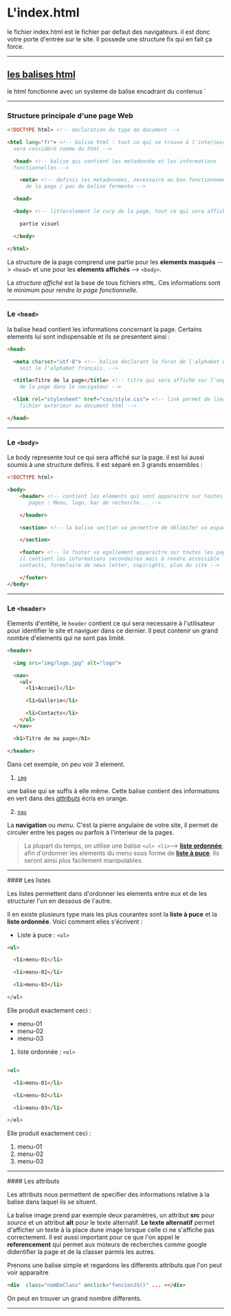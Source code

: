 # L'index.html

le fichier index.html est le fichier par defaut des navigateurs. il est donc votre porte d'entrée sur le site. Il possede une structure fix qui en fait ça force.

---
## <u>les balises html</u>

le html fonctionne avec un systeme de balise encadrant du contenus <html><html>`

---
### Structure principale d'une page Web

```html
<!DOCTYPE html> <!-- declaration du type de document -->

<html lang="fr"> <!-- balise html : tout ce qui se trouve à l'interieur
  sera considéré comme du html -->

  <head> <!-- balise qui contient les metadonnée et les informations
  fonctionnelles -->

    <meta> <!-- definis les metadonnées, necessaire au bon fonctionnement
      de la page / pas de balise fermente -->

  <head>

  <body> <!-- litteralement le corp de la page, tout ce qui sera affiché -->

    partie visuel

  </body>

</html>
```
La structure de la page comprend une partie pour les **elements masqués** --> `<head>` et une pour les **elements affichés** --> `<body>`.

La *structure affiché* est la base de tous fichiers `HTML`. Ces informations sont le minimum pour *rendre la page fonctionnelle.*

---
### Le `<head>`

la balise head contient les informations concernant la page. Certains elements lui sont indispensable et ils se presentent ainsi :

```html
<head>

  <meta charset="utf-8"> <!-- balise declarant le forat de l'alphabet utilisé,
    soit le l'alphabet français. -->

  <title>Titre de la page</title> <!-- titre qui sera affiché sur l'onglet
    de la page dans le navigateur -->

  <link rel="stylesheet" href="css/style.css"> <!-- link permet de lier un
    fichier exterieur au document html -->

</head>
```

---
### Le `<body>`

Le body represente tout ce qui sera affiché sur la page. il est lui aussi soumis à une structure definis. Il est séparé en 3 grands ensembles :

```html
<!DOCTYPE html>

<body>
    <header> <!-- contient les elements qui vont apparaitre sur toutes les
       pages : Menu, logo, bar de recherche... -->

    </header>

    <section> <!-- la balise section va permettre de délimiter un espace  -->

    </section>

    <footer> <!-- le footer va egallement apparaitre sur toutes les pages,
    il contient les informations secondaires mais à rendre accessible
    contacts, formulaire de news letter, copirights, plan du site -->

    </footer>
</body>

```

---
### Le `<header>`

Elements d'entête, le `header` contient ce qui sera necessaire à l'utilisateur pour identifier le site et naviguer dans ce dernier. Il peut contenir un grand nombre d'elements qui ne sont pas limité.
```html
<header>

  <img src="img/logo.jpg" alt="logo">

  <nav>
    <ul>
      <li>Accueil</li>

      <li>Gallerie</li>

      <li>Contacts</li>
    </ul>
  </nav>

  <h1>Titre de ma page</h1>

</header>
```
Dans cet exemple, on peu voir 3 element.

1. <u>`img`</u>

une balise qui se suffis à elle même. Cette balise contient des informations en vert dans des [*attributs*](#att) écris en orange.

2. <u>`nav`</u>

La **navigation** ou *menu*. C'est la pierre angulaire de votre site, il permet de circuler entre les pages ou parfois à l'interieur de la pages.

> La plupart du temps, on utilise une balise `<ul> <li>`--> **[liste ordonnée](#list)**, afin d'ordonner les elements du menu sous forme de **[liste à puce](#list)**. Ils seront ainsi plus facilement manipulables.

---
<a name="list"/>
#### Les listes

Les listes permettent dans d'ordonner les elements entre eux et de les structurer l'un en dessous de l'autre.

Il en existe plusieurs type mais les plus courantes sont la **liste à puce** et la **liste ordonnée**. Voici comment elles s'écrivent :

* Liste à puce : `<ul>`

```html
<ul>

  <li>menu-01</li>

  <li>menu-02</li>

  <li>menu-03</li>

</ul>
```
Elle produit exactement ceci :

* menu-01
* menu-02
* menu-03


1. liste ordonnée : `<ol>`

```html

<ol>

  <li>menu-01</li>

  <li>menu-02</li>

  <li>menu-03</li>

</ol>

```

Elle produit exactement ceci :

1. menu-01
2. menu-02
3. menu-03


---

<a name="att"/>
#### Les attributs

Les attributs nous permettent de specifier des informations relative à la balise dans laquel ils se situent.

La balise image prend par exemple deux paramètres, un attribut **src** pour *source* et un attribut **alt** pour le texte alternatif. **Le texte alternatif** permet d'afficher un texte à la place dune image lorsque celle ci ne s'affiche pas correctement. Il est aussi important pour ce que l'on appel le **referencement** qui permet aux moteurs de recherches comme google didentifier la page et de la classer parmis les autres.


Prenons une balise simple et regardons les differents attributs que l'on peut voir apparaitre
 ```html
<div  class="nomDeClass" onclick="foncionJS()" ... ></div>
 ```
On peut en trouver un grand nombre differents.

---
